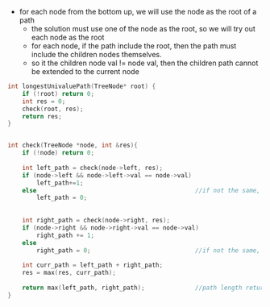 - for each node from the bottom up, we will use the node as the root of a path
    - the solution must use one of the node as the root, so we will try out each node as the root
    - for each node, if the path include the root, then the path must include the children nodes themselves. 
    - so it the children node val != node val, then the children path cannot be extended to the current node

```cpp
int longestUnivaluePath(TreeNode* root) {
    if (!root) return 0;
    int res = 0;
    check(root, res);
    return res;
}


int check(TreeNode *node, int &res){
    if (!node) return 0; 
    
    int left_path = check(node->left, res);
    if (node->left && node->left->val == node->val)
        left_path+=1;
    else                                            //if not the same, then the left path is thrown away
        left_path = 0;
    
    
    int right_path = check(node->right, res);
    if (node->right && node->right->val == node->val)  
        right_path += 1;
    else
        right_path = 0;                             //if not the same, then the right path is thrown away
    
    int curr_path = left_path + right_path; 
    res = max(res, curr_path);
    
    return max(left_path, right_path);              //path length returned must include the current node 
}
```
